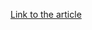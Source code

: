 [Link to the article](https://www.fireeye.com/blog/threat-research/2016/05/targeted_attacksaga.html)
